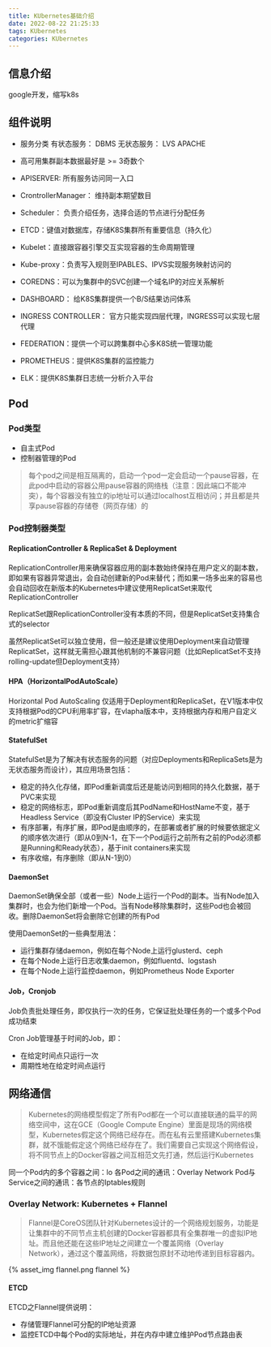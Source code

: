 ```yaml
---
title: KUbernetes基础介绍
date: 2022-08-22 21:25:33
tags: KUbernetes
categories: KUbernetes
---
```


## 信息介绍

google开发，缩写k8s

## 组件说明

- 服务分类
    有状态服务： DBMS
    无状态服务： LVS APACHE

- 高可用集群副本数据最好是 >= 3奇数个

- APISERVER: 所有服务访问同一入口
- CrontrollerManager： 维持副本期望数目
- Scheduler： 负责介绍任务，选择合适的节点进行分配任务
- ETCD：键值对数据库，存储K8S集群所有重要信息（持久化）
- Kubelet：直接跟容器引擎交互实现容器的生命周期管理
- Kube-proxy：负责写入规则至IPABLES、IPVS实现服务映射访问的
- COREDNS：可以为集群中的SVC创建一个域名IP的对应关系解析
- DASHBOARD： 给K8S集群提供一个B/S结果访问体系
- INGRESS CONTROLLER： 官方只能实现四层代理，INGRESS可以实现七层代理
- FEDERATION：提供一个可以跨集群中心多K8S统一管理功能
- PROMETHEUS：提供K8S集群的监控能力
- ELK：提供K8S集群日志统一分析介入平台

## Pod

### Pod类型


- 自主式Pod
- 控制器管理的Pod

> 每个pod之间是相互隔离的，启动一个pod一定会启动一个pause容器，在此pod中启动的容器公用pause容器的网络栈（注意：因此端口不能冲突），每个容器没有独立的ip地址可以通过localhost互相访问；并且都是共享pause容器的存储卷（网页存储）的

### Pod控制器类型

#### ReplicationController & ReplicaSet & Deployment

ReplicationController用来确保容器应用的副本数始终保持在用户定义的副本数，即如果有容器异常退出，会自动创建新的Pod来替代；而如果一场多出来的容易也会自动回收在新版本的Kubernetes中建议使用ReplicatSet来取代ReplicationController

ReplicatSet跟ReplicationController没有本质的不同，但是ReplicatSet支持集合式的selector

虽然ReplicatSet可以独立使用，但一般还是建议使用Deployment来自动管理ReplicatSet，这样就无需担心跟其他机制的不兼容问题（比如ReplicatSet不支持rolling-update但Deployment支持）

#### HPA（HorizontalPodAutoScale）

Horizontal Pod AutoScaling 仅适用于Deployment和ReplicaSet，在V1版本中仅支持根据Pod的CPU利用率扩容，在vlapha版本中，支持根据内存和用户自定义的metric扩缩容

#### StatefulSet

StatefulSet是为了解决有状态服务的问题（对应Deployments和ReplicaSets是为无状态服务而设计），其应用场景包括：

- 稳定的持久化存储，即Pod重新调度后还是能访问到相同的持久化数据，基于PVC来实现
- 稳定的网络标志，即Pod重新调度后其PodName和HostName不变，基于Headless Service（即没有Cluster IP的Service）来实现
- 有序部署，有序扩展，即Pod是由顺序的，在部署或者扩展的时候要依据定义的顺序依次进行（即从0到N-1，在下一个Pod运行之前所有之前的Pod必须都是Running和Ready状态），基于init containers来实现
- 有序收缩，有序删除（即从N-1到0）

#### DaemonSet

DaemonSet确保全部（或者一些）Node上运行一个Pod的副本。当有Node加入集群时，也会为他们新增一个Pod。当有Node移除集群时，这些Pod也会被回收。删除DaemonSet将会删除它创建的所有Pod

使用DaemonSet的一些典型用法：

- 运行集群存储daemon，例如在每个Node上运行glusterd、ceph
- 在每个Node上运行日志收集daemon，例如fluentd、logstash
- 在每个Node上运行监控daemon，例如Prometheus Node Exporter

#### Job，Cronjob

Job负责批处理任务，即仅执行一次的任务，它保证批处理任务的一个或多个Pod成功结束

Cron Job管理基于时间的Job，即：

- 在给定时间点只运行一次
- 周期性地在给定时间点运行

## 网络通信

> Kubernetes的网络模型假定了所有Pod都在一个可以直接联通的扁平的网络空间中，这在GCE（Google Compute Engine）里面是现场的网络模型，Kubernetes假定这个网络已经存在。而在私有云里搭建Kubernetes集群，就不饿能假定这个网络已经存在了。我们需要自己实现这个网络假设，将不同节点上的Docker容器之间互相范文先打通，然后运行Kubernetes

同一个Pod内的多个容器之间：lo
各Pod之间的通讯：Overlay Network
Pod与Service之间的通讯：各节点的Iptables规则

### Overlay Network: Kubernetes + Flannel

> Flannel是CoreOS团队针对Kubernetes设计的一个网络规划服务，功能是让集群中的不同节点主机创建的Docker容器都具有全集群唯一的虚拟IP地址。而且他还能在这些IP地址之间建立一个覆盖网络（Overlay Network），通过这个覆盖网络，将数据包原封不动地传递到目标容器内。

{% asset_img flannel.png flannel %}

#### ETCD

ETCD之Flannel提供说明：

- 存储管理Flannel可分配的IP地址资源
- 监控ETCD中每个Pod的实际地址，并在内存中建立维护Pod节点路由表